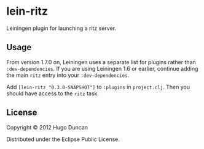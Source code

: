 # lein-ritz

Leiningen plugin for launching a ritz server.

## Usage

From version 1.7.0 on, Leiningen uses a separate list for plugins rather than
`:dev-dependencies`. If you are using Leiningen 1.6 or earlier, continue adding
the main `ritz` entry into your `:dev-dependencies`.

Add `[lein-ritz "0.3.0-SNAPSHOT"]` to `:plugins` in `project.clj`.  Then you should have
access to the `ritz` task.

## License

Copyright © 2012 Hugo Duncan

Distributed under the Eclipse Public License.
